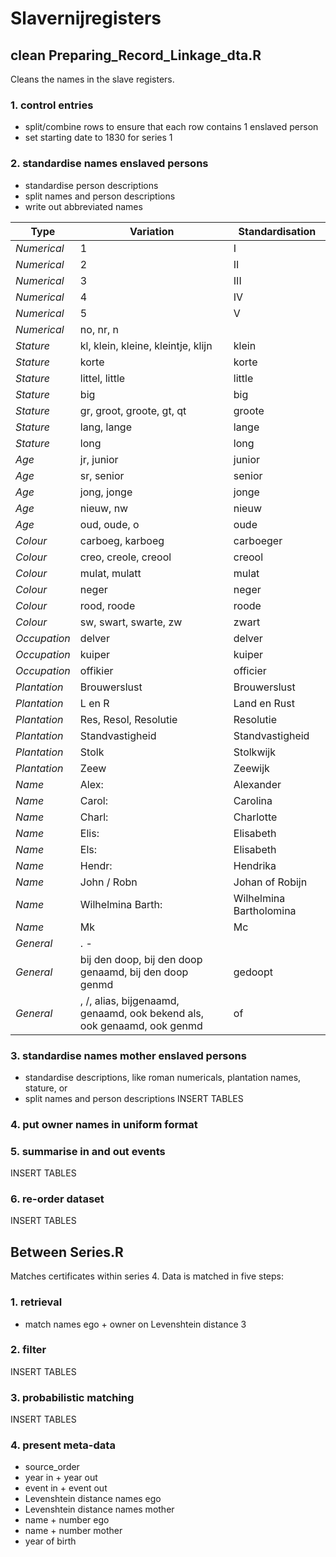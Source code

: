 # Slavernijregisters

## clean Preparing_Record_Linkage_dta.R
Cleans the names in the slave registers.

### 1. control entries
- split/combine rows to ensure that each row contains 1 enslaved person
- set starting date to 1830 for series 1

### 2. standardise names enslaved persons
- standardise person descriptions 
- split names and person descriptions
- write out abbreviated names
 
| Type | Variation | Standardisation	|
| ---- | --------- | --------------- |
| *Numerical* | 1 | I |
| *Numerical* | 2 | II |
| *Numerical* | 3 | III |
| *Numerical* | 4 | IV | 
| *Numerical* | 5 | V |
| *Numerical* | no, nr, n | |
| *Stature* | kl, klein, kleine, kleintje, klijn | klein |
| *Stature* | korte | korte |
| *Stature* | littel, little |  little |
| *Stature* | big | big |
| *Stature* | gr, groot, groote, gt, qt | groote |
| *Stature* | lang, lange | lange |
| *Stature* | long | long |
| *Age* | jr, junior |  junior |
| *Age* | sr, senior |  senior |
| *Age* | jong, jonge | jonge |
| *Age* | nieuw, nw | nieuw |
| *Age* | oud, oude, o | oude |
| *Colour* | carboeg, karboeg | carboeger |
| *Colour* | creo, creole, creool | creool |
| *Colour* | mulat, mulatt | mulat |
| *Colour* | neger | neger |
| *Colour* | rood, roode | roode |
| *Colour* | sw, swart, swarte, zw | zwart |
| *Occupation* | delver | delver |
| *Occupation* | kuiper | kuiper |
| *Occupation* | offikier | officier |
| *Plantation* | Brouwerslust | Brouwerslust |
| *Plantation* | L en R | Land en Rust |
| *Plantation* | Res, Resol, Resolutie | Resolutie |
| *Plantation* | Standvastigheid | Standvastigheid |
| *Plantation* | Stolk | Stolkwijk |
| *Plantation* | Zeew | Zeewijk |
| *Name* | Alex: | Alexander |
| *Name* | Carol: | Carolina |
| *Name* | Charl: | Charlotte |
| *Name* | Elis: | Elisabeth |
| *Name* | Els: | Elisabeth |
| *Name* | Hendr: | Hendrika |
| *Name* | John / Robn | Johan of Robijn |
| *Name* | Wilhelmina Barth: | Wilhelmina Bartholomina |
| *Name* | Mk | Mc |
| *General* | . - | |
| *General* | bij den doop, bij den doop genaamd, bij den doop genmd | gedoopt |
| *General* | , /, alias, bijgenaamd, genaamd, ook bekend als, ook genaamd, ook genmd | of |



### 3. standardise names mother enslaved persons
- standardise descriptions, like roman numericals, plantation names, stature, or 
- split names and person descriptions
INSERT TABLES

### 4. put owner names in uniform format


### 5. summarise in and out events
INSERT TABLES


### 6. re-order dataset
INSERT TABLES


## Between Series.R
Matches certificates within series 4. Data is matched in five steps:

### 1. retrieval
- match names ego + owner on Levenshtein distance 3

### 2. filter
INSERT TABLES

### 3. probabilistic matching
INSERT TABLES

### 4. present meta-data
- source_order
- year in + year out
- event in + event out
- Levenshtein distance names ego
- Levenshtein distance names mother
- name + number ego
- name + number mother
- year of birth
